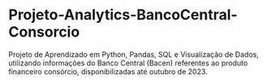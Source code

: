 # Projeto-Analytics-BancoCentral-Consorcio
Projeto de Aprendizado em Python, Pandas, SQL e Visualização de Dados, utilizando informações do Banco Central (Bacen) referentes ao produto financeiro consórcio, disponibilizadas até outubro de 2023.
